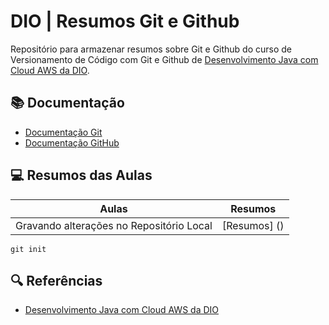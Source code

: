 
# DIO | Resumos Git e Github

Repositório para armazenar resumos sobre Git e Github do curso de Versionamento de Código com Git e Github de [Desenvolvimento Java com Cloud AWS da DIO](https://www.dio.me/).

## 📚 Documentação

- [Documentação Git](https://git-scm.com/doc)
- [Documentação GitHub](https://docs.github.com/)

## 💻 Resumos das Aulas 

| Aulas | Resumos |
|-------|---------|
| Gravando alterações no Repositório Local | [Resumos] () |

```
git init
```

## 🔍 Referências
- [Desenvolvimento Java com Cloud AWS da DIO]()


